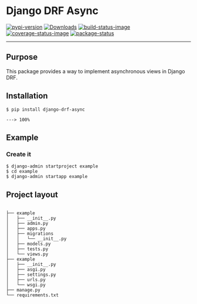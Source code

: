 # Django DRF Async

[![pypi-version]][pypi]
[![Downloads](https://static.pepy.tech/badge/django-drf-async)](https://pepy.tech/project/django-drf-async)
[![build-status-image]][build-status]
[![coverage-status-image]][codecov]
[![package-status]][repo]

---

## Purpose

This package provides a way to implement asynchronous views in Django DRF.


## Installation

<div class="termy">

```console
$ pip install django-drf-async

---> 100%
```

</div>


## Example

### Create it


<div class="termy">

```console
$ django-admin startproject example
$ cd example
$ django-admin startapp example
```

</div>

## Project layout

```console

├── example
│   ├── __init__.py
│   ├── admin.py
│   ├── apps.py
│   ├── migrations
│   │   └── __init__.py
│   ├── models.py
│   ├── tests.py
│   └── views.py
├── example
│   ├── __init__.py
│   ├── asgi.py
│   ├── settings.py
│   ├── urls.py
│   └── wsgi.py
├── manage.py
└── requirements.txt
```


[coverage-status-image]: https://codecov.io/gh/godd0t/django-drf-async/branch/main/graph/badge.svg
[codecov]: https://codecov.io/gh/godd0t/django-drf-async
[pypi-version]: https://badge.fury.io/py/django-drf-async.svg
[pypi]: https://pypi.org/project/djangorestframework/
[build-status-image]: https://github.com/godd0t/django-drf-async/actions/workflows/ci.yml/badge.svg
[build-status]: https://github.com/godd0t/django-drf-async/actions/workflows/ci.yml
[repo]: https://github.com/godd0t/django-drf-async
[package-status]: https://img.shields.io/badge/work%20in%20progress-yellow
